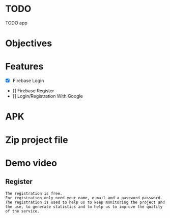 # TODO

TODO app 

# Objectives


# Features

- [x] Firebase Login
- [] Firebase Register
- [] Login/Registration With Google



# APK

# Zip project file

# Demo video

## Register

    The registration is free.
    For registration only need your name, e-mail and a password password.
    The registration is used to help us to keep monitoring the project and the use, to generate statistics and to help us to improve the quality of the service.

